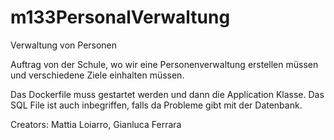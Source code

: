 # m133PersonalVerwaltung
Verwaltung von Personen

Auftrag von der Schule, wo wir eine Personenverwaltung erstellen müssen und verschiedene Ziele einhalten müssen.

Das Dockerfile muss gestartet werden und dann die Application Klasse.
Das SQL File ist auch inbegriffen, falls da Probleme gibt mit der Datenbank.


Creators: Mattia Loiarro, Gianluca Ferrara